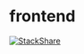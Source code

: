 # frontend

[![StackShare](https://img.shields.io/badge/tech-stack-0690fa.svg?style=flat)](https://stackshare.io/lennartblom/bike-mechanics)

